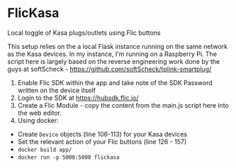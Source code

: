 # FlicKasa
Local toggle of Kasa plugs/outlets using Flic buttons

This setup relies on the a local Flask instance running on the same network as the Kasa devices. In my instance, I'm running on a Raspberry Pi. The script here is largely based on the reverse engineering work done by the guys at softScheck - https://github.com/softScheck/tplink-smartplug/

1. Enable Flic SDK within the app and take note of the SDK Password written on the device itself
2. Login to the SDK at https://hubsdk.flic.io/
3. Create a Flic Module - copy the content from the main.js script here into the web editor. 
4. Using docker:
  - Create `Device` objects (line 106-113) for your Kasa devices
  - Set the relevant action of your Flic buttons (line 126 - 157)
  - `docker build app/`
  - `docker run -p 5000:5000 flickasa` 
